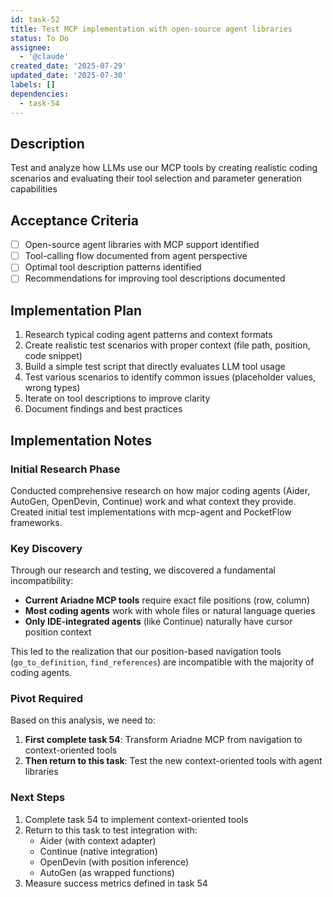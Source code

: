 ```yaml
---
id: task-52
title: Test MCP implementation with open-source agent libraries
status: To Do
assignee:
  - '@claude'
created_date: '2025-07-29'
updated_date: '2025-07-30'
labels: []
dependencies:
  - task-54
---
```


## Description

Test and analyze how LLMs use our MCP tools by creating realistic coding scenarios and evaluating their tool selection and parameter generation capabilities

## Acceptance Criteria

- [ ] Open-source agent libraries with MCP support identified
- [ ] Tool-calling flow documented from agent perspective
- [ ] Optimal tool description patterns identified
- [ ] Recommendations for improving tool descriptions documented

## Implementation Plan

1. Research typical coding agent patterns and context formats
2. Create realistic test scenarios with proper context (file path, position, code snippet)
3. Build a simple test script that directly evaluates LLM tool usage
4. Test various scenarios to identify common issues (placeholder values, wrong types)
5. Iterate on tool descriptions to improve clarity
6. Document findings and best practices

## Implementation Notes

### Initial Research Phase

Conducted comprehensive research on how major coding agents (Aider, AutoGen, OpenDevin, Continue) work and what context they provide. Created initial test implementations with mcp-agent and PocketFlow frameworks.

### Key Discovery

Through our research and testing, we discovered a fundamental incompatibility:

- **Current Ariadne MCP tools** require exact file positions (row, column)
- **Most coding agents** work with whole files or natural language queries
- **Only IDE-integrated agents** (like Continue) naturally have cursor position context

This led to the realization that our position-based navigation tools (`go_to_definition`, `find_references`) are incompatible with the majority of coding agents.

### Pivot Required

Based on this analysis, we need to:

1. **First complete task 54**: Transform Ariadne MCP from navigation to context-oriented tools
2. **Then return to this task**: Test the new context-oriented tools with agent libraries

### Next Steps

1. Complete task 54 to implement context-oriented tools
2. Return to this task to test integration with:
   - Aider (with context adapter)
   - Continue (native integration)
   - OpenDevin (with position inference)
   - AutoGen (as wrapped functions)
3. Measure success metrics defined in task 54
